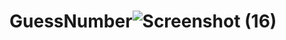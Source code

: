 # GuessNumber![Screenshot (16)](https://github.com/Sima00000/GuessNumber/assets/123153938/c68ed030-ac97-4eab-954b-e79e3e775e48)
